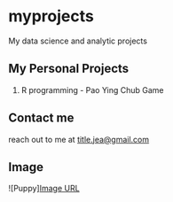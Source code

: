 # myprojects
My data science and analytic projects

## My Personal Projects

1. R programming - Pao Ying Chub Game

## Contact me
reach out to me at title.jea@gmail.com

## Image
![Puppy][Image URL](https://hips.hearstapps.com/hmg-prod/images/dog-puppy-on-garden-royalty-free-image-1586966191.jpg?crop=1xw:0.74975xh;0,0.190xh&resize=1200:*)
